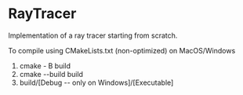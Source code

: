 # RayTracer
Implementation of a ray tracer starting from scratch.

To compile using CMakeLists.txt (non-optimized) on MacOS/Windows
  1. cmake - B build
  2. cmake --build build
  3. build/[Debug -- only on Windows]/[Executable]
